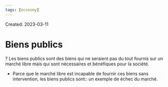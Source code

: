```yaml
---
tags: [economy] 
---
```

Created: 2023-03-11

# Biens publics
?
Les biens publics sont des biens qui ne seraient pas du tout fournis sur un marché libre mais qui sont nécessaires et bénéfiques pour la société.

- Parce que le marché libre est incapable de fournir ces biens sans intervention, les biens publics sont:: un exemple de échec du marché.
